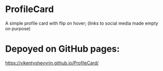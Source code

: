 # ProfileCard
A simple profile card with flip on hover;
(links to social media made empty on purpose)
# Depoyed on GitHub pages: 
https://vikentyshevyrin.github.io/ProfileCard/
